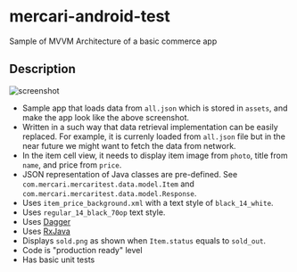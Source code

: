 # mercari-android-test
Sample of MVVM Architecture of a basic commerce app

## Description

![screenshot](https://preview.ibb.co/fst4d5/Screen_Shot_2017_05_05_at_2_56_26_PM.png)

- Sample app that loads data from `all.json` which is stored in `assets`, and make the app look like the above screenshot.
- Written in a such way that data retrieval implementation can be easily replaced. For example, it is currenly loaded from `all.json` file but in the near future we might want to fetch the data from network.
- In the item cell view, it needs to display item image from `photo`, title from `name`, and price from `price`.
- JSON representation of Java classes are pre-defined. See `com.mercari.mercaritest.data.model.Item` and `com.mercari.mercaritest.data.model.Response`.
- Uses `item_price_background.xml` with a text style of `black_14_white`.
- Uses `regular_14_black_70op` text style.
- Uses [Dagger](https://google.github.io/dagger/)
- Uses [RxJava](https://github.com/ReactiveX/RxJava)
- Displays `sold.png` as shown when `Item.status` equals to `sold_out`.
- Code is "production ready" level
- Has basic unit tests

